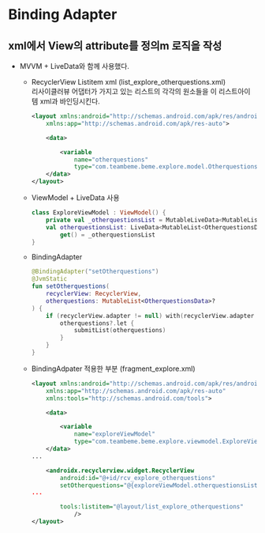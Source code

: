 # Binding Adapter
## xml에서 View의 attribute를 정의m 로직을 작성
- MVVM + LiveData와 함께 사용했다.

  - RecyclerView Listitem xml (list_explore_otherquestions.xml)<br>
    리사이클러뷰 어댑터가 가지고 있는 리스트의 각각의 원소들을 이 리스트아이템 xml과 바인딩시킨다.

    ```xml
    <layout xmlns:android="http://schemas.android.com/apk/res/android"
        xmlns:app="http://schemas.android.com/apk/res-auto">

        <data>

            <variable
                name="otherquestions"
                type="com.teambeme.beme.explore.model.OtherquestionsData" />
        </data>
    </layout>
    ```

  - ViewModel + LiveData 사용

    ```kotlin
    class ExploreViewModel : ViewModel() {
        private val _otherquestionsList = MutableLiveData<MutableList<OtherquestionsData>>()
        val otherquestionsList: LiveData<MutableList<OtherquestionsData>>
            get() = _otherquestionsList
    }
    ```

  - BindingAdapter

    ```kotlin
    @BindingAdapter("setOtherquestions")
    @JvmStatic
    fun setOtherquestions(
        recyclerView: RecyclerView,
        otherquestions: MutableList<OtherquestionsData>?
    ) {
        if (recyclerView.adapter != null) with(recyclerView.adapter as OtherquestionsRcvAdapter) {
            otherquestions?.let {
                submitList(otherquestions)
            }
        }
    }
    ```

  - BindingAdpater 적용한 부분 (fragment_explore.xml)

    ```xml
    <layout xmlns:android="http://schemas.android.com/apk/res/android"
        xmlns:app="http://schemas.android.com/apk/res-auto"
        xmlns:tools="http://schemas.android.com/tools">

        <data>

            <variable
                name="exploreViewModel"
                type="com.teambeme.beme.explore.viewmodel.ExploreViewModel" />
        </data>
    ...

      	<androidx.recyclerview.widget.RecyclerView
        	android:id="@+id/rcv_explore_otherquestions"
        	setOtherquestions="@{exploreViewModel.otherquestionsList}"
    ...

        	tools:listitem="@layout/list_explore_otherquestions"
    			/>
    </layout>
    ```
